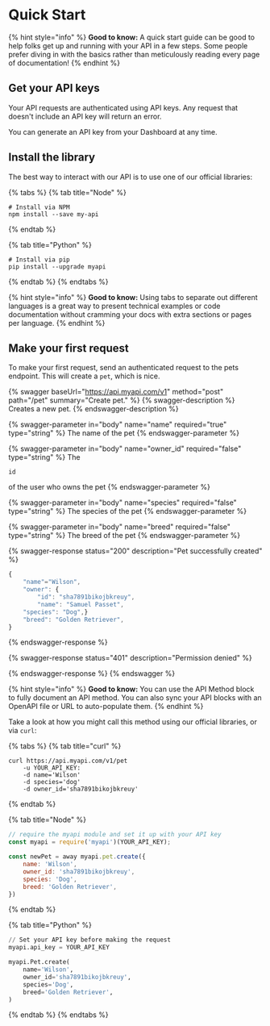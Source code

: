 # Quick Start

{% hint style="info" %}
**Good to know:** A quick start guide can be good to help folks get up and running with your API in a few steps. Some people prefer diving in with the basics rather than meticulously reading every page of documentation!
{% endhint %}

## Get your API keys

Your API requests are authenticated using API keys. Any request that doesn't include an API key will return an error.

You can generate an API key from your Dashboard at any time.

## Install the library

The best way to interact with our API is to use one of our official libraries:

{% tabs %}
{% tab title="Node" %}
```
# Install via NPM
npm install --save my-api
```
{% endtab %}

{% tab title="Python" %}
```
# Install via pip
pip install --upgrade myapi
```
{% endtab %}
{% endtabs %}

{% hint style="info" %}
**Good to know:** Using tabs to separate out different languages is a great way to present technical examples or code documentation without cramming your docs with extra sections or pages per language.
{% endhint %}

## Make your first request

To make your first request, send an authenticated request to the pets endpoint. This will create a `pet`, which is nice.

{% swagger baseUrl="https://api.myapi.com/v1" method="post" path="/pet" summary="Create pet." %}
{% swagger-description %}
Creates a new pet.
{% endswagger-description %}

{% swagger-parameter in="body" name="name" required="true" type="string" %}
The name of the pet
{% endswagger-parameter %}

{% swagger-parameter in="body" name="owner_id" required="false" type="string" %}
The 

`id`

 of the user who owns the pet
{% endswagger-parameter %}

{% swagger-parameter in="body" name="species" required="false" type="string" %}
The species of the pet
{% endswagger-parameter %}

{% swagger-parameter in="body" name="breed" required="false" type="string" %}
The breed of the pet
{% endswagger-parameter %}

{% swagger-response status="200" description="Pet successfully created" %}
```javascript
{
    "name"="Wilson",
    "owner": {
        "id": "sha7891bikojbkreuy",
        "name": "Samuel Passet",
    "species": "Dog",}
    "breed": "Golden Retriever",
}
```
{% endswagger-response %}

{% swagger-response status="401" description="Permission denied" %}

{% endswagger-response %}
{% endswagger %}

{% hint style="info" %}
**Good to know:** You can use the API Method block to fully document an API method. You can also sync your API blocks with an OpenAPI file or URL to auto-populate them.
{% endhint %}

Take a look at how you might call this method using our official libraries, or via `curl`:

{% tabs %}
{% tab title="curl" %}
```
curl https://api.myapi.com/v1/pet  
    -u YOUR_API_KEY:  
    -d name='Wilson'  
    -d species='dog'  
    -d owner_id='sha7891bikojbkreuy'  
```
{% endtab %}

{% tab title="Node" %}
```javascript
// require the myapi module and set it up with your API key
const myapi = require('myapi')(YOUR_API_KEY);

const newPet = away myapi.pet.create({
    name: 'Wilson',
    owner_id: 'sha7891bikojbkreuy',
    species: 'Dog',
    breed: 'Golden Retriever',
})
```
{% endtab %}

{% tab title="Python" %}
```python
// Set your API key before making the request
myapi.api_key = YOUR_API_KEY

myapi.Pet.create(
    name='Wilson',
    owner_id='sha7891bikojbkreuy',
    species='Dog',
    breed='Golden Retriever',
)
```
{% endtab %}
{% endtabs %}
